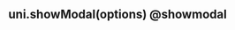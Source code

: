 ## uni.showModal(options) @showmodal

<!-- UTSAPIJSON.modal.description -->

<!-- UTSAPIJSON.modal.param -->

<!-- UTSAPIJSON.modal.returnValue -->

<!-- UTSAPIJSON.modal.compatibility -->

<!-- UTSAPIJSON.modal.tutorial -->

<!-- UTSAPIJSON.general_type.name -->

<!-- UTSAPIJSON.general_type.param -->